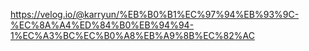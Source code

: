 https://velog.io/@karryun/%EB%B0%B1%EC%97%94%EB%93%9C-%EC%8A%A4%ED%84%B0%EB%94%94-1%EC%A3%BC%EC%B0%A8%EB%A9%8B%EC%82%AC
